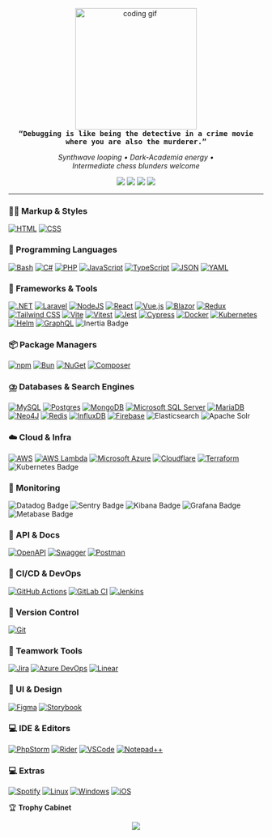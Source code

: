 <!-- ─── 𝙍𝙀𝙏𝙍𝙊 𝘾𝙊𝘿𝙀 𝘿𝙊𝙅𝙊 ─────────────────────────────────────────── -->

<p align="center">
  <img src="https://i.giphy.com/ENY5vJgJPEfG3Ym14H.webp" width="240" alt="coding gif"/>
  <br/>
  <samp><b>“Debugging is like being the detective in a crime movie<br/>where you are also the murderer.”</b></samp>
</p>

<p align="center">
  <em>Synthwave looping • Dark-Academia energy •<br/>Intermediate chess blunders welcome</em>
</p>

<!-- ─── 𝙎𝙊𝘾𝙄𝘼𝙇 𝙇𝙄𝙉𝙆𝙎 ─────────────────────────────────────────── -->
<p align="center">
  <a href="mailto:davidcoimbradev@gmail.com"><img src="https://img.shields.io/badge/Email-D14836?logo=gmail&logoColor=white" /></a>
  <a href="https://linkedin.com/in/davidcoimbradev"><img src="https://img.shields.io/badge/LinkedIn-%230077B5?logo=linkedin&logoColor=white" /></a>
  <a href="https://instagram.com/90s-coding-vibe"><img src="https://img.shields.io/badge/Instagram-%23E4405F?logo=instagram&logoColor=white" /></a>
  <a href="https://youtube.com/@90s-coding-vibe"><img src="https://img.shields.io/badge/YouTube-%23FF0000?logo=youtube&logoColor=white" /></a>
</p>

---

<!-- ─── 𝙏𝙀𝘾𝙃 𝙎𝙏𝘼𝘾𝙆 ─────────────────────────────────────────── -->

### 🧑‍💻 Markup & Styles
[![HTML](https://img.shields.io/badge/HTML-%23E34F26.svg?logo=html5&logoColor=white)](#)
[![CSS](https://img.shields.io/badge/CSS-639?logo=css&logoColor=fff)](#)

### 🧠 Programming Languages
[![Bash](https://img.shields.io/badge/Bash-4EAA25?logo=gnubash&logoColor=fff)](#)
[![C#](https://custom-icon-badges.demolab.com/badge/C%23-%23239120.svg?logo=cshrp&logoColor=white)](#)
[![PHP](https://img.shields.io/badge/php-%23777BB4.svg?&logo=php&logoColor=white)](#)
[![JavaScript](https://img.shields.io/badge/JavaScript-F7DF1E?logo=javascript&logoColor=000)](#)
[![TypeScript](https://img.shields.io/badge/TypeScript-3178C6?logo=typescript&logoColor=fff)](#)
[![JSON](https://img.shields.io/badge/JSON-000?logo=json&logoColor=fff)](#)
[![YAML](https://img.shields.io/badge/YAML-CB171E?logo=yaml&logoColor=fff)](#)

### 🧰 Frameworks & Tools
[![.NET](https://img.shields.io/badge/.NET-512BD4?logo=dotnet&logoColor=fff)](#)
[![Laravel](https://img.shields.io/badge/Laravel-%23FF2D20.svg?logo=laravel&logoColor=white)](#)
[![NodeJS](https://img.shields.io/badge/Node.js-6DA55F?logo=node.js&logoColor=white)](#)
[![React](https://img.shields.io/badge/React-%2320232a.svg?logo=react&logoColor=%2361DAFB)](#)
[![Vue.js](https://img.shields.io/badge/Vue.js-4FC08D?logo=vuedotjs&logoColor=fff)](#)
[![Blazor](https://img.shields.io/badge/Blazor-512BD4?logo=blazor&logoColor=fff)](#)
[![Redux](https://img.shields.io/badge/Redux-764ABC?logo=redux&logoColor=fff)](#)
[![Tailwind CSS](https://img.shields.io/badge/Tailwind%20CSS-%2338B2AC.svg?logo=tailwind-css&logoColor=white)](#)
[![Vite](https://img.shields.io/badge/Vite-646CFF?logo=vite&logoColor=fff)](#)
[![Vitest](https://img.shields.io/badge/Vitest-6E9F18?logo=vitest&logoColor=fff)](#)
[![Jest](https://img.shields.io/badge/Jest-C21325?logo=jest&logoColor=fff)](#)
[![Cypress](https://img.shields.io/badge/Cypress-69D3A7?logo=cypress&logoColor=fff)](#)
[![Docker](https://img.shields.io/badge/Docker-2496ED?logo=docker&logoColor=fff)](#)
[![Kubernetes](https://img.shields.io/badge/Kubernetes-326CE5?logo=kubernetes&logoColor=fff)](#)
[![Helm](https://img.shields.io/badge/Helm-0F1689?logo=helm&logoColor=fff)](#)
[![GraphQL](https://img.shields.io/badge/GraphQL-E10098?logo=graphql&logoColor=fff)](#)
![Inertia Badge](https://img.shields.io/badge/Inertia-9553E9?logo=inertia&logoColor=fff&style=for-the-badge)

### 📦 Package Managers
[![npm](https://img.shields.io/badge/npm-CB3837?logo=npm&logoColor=fff)](#)
[![Bun](https://img.shields.io/badge/Bun-000?logo=bun&logoColor=fff)](#)
[![NuGet](https://img.shields.io/badge/NuGet-004880?logo=nuget&logoColor=fff)](#)
[![Composer](https://img.shields.io/badge/Composer-885630?logo=composer&logoColor=fff)](#)

### ⛈️ Databases & Search Engines
[![MySQL](https://img.shields.io/badge/MySQL-4479A1?logo=mysql&logoColor=fff)](#)
[![Postgres](https://img.shields.io/badge/Postgres-%23316192.svg?logo=postgresql&logoColor=white)](#)
[![MongoDB](https://img.shields.io/badge/MongoDB-%234ea94b.svg?logo=mongodb&logoColor=white)](#)
[![Microsoft SQL Server](https://custom-icon-badges.demolab.com/badge/Microsoft%20SQL%20Server-CC2927?logo=mssqlserver-white&logoColor=white)](#)
[![MariaDB](https://img.shields.io/badge/MariaDB-003545?logo=mariadb&logoColor=white)](#)
[![Neo4J](https://img.shields.io/badge/Neo4j-008CC1?logo=neo4j&logoColor=white)](#)
[![Redis](https://img.shields.io/badge/Redis-%23DD0031.svg?logo=redis&logoColor=white)](#)
[![InfluxDB](https://img.shields.io/badge/InfluxDB-22ADF6?logo=influxdb&logoColor=fff)](#)
[![Firebase](https://img.shields.io/badge/Firebase-039BE5?logo=Firebase&logoColor=white)](#)
![Elasticsearch](https://img.shields.io/badge/elasticsearch-%230377CC.svg?style=for-the-badge&logo=elasticsearch&logoColor=white)
![Apache Solr](https://a11ybadges.com/badge?logo=apachesolr)

### ☁️ Cloud & Infra
[![AWS](https://custom-icon-badges.demolab.com/badge/AWS-%23FF9900.svg?logo=aws&logoColor=white)](#)
[![AWS Lambda](https://custom-icon-badges.demolab.com/badge/AWS%20Lambda-%23FF9900.svg?logo=aws-lambda&logoColor=white)](#)
[![Microsoft Azure](https://custom-icon-badges.demolab.com/badge/Microsoft%20Azure-0089D6?logo=msazure&logoColor=white)](#)
[![Cloudflare](https://img.shields.io/badge/Cloudflare-F38020?logo=Cloudflare&logoColor=white)](#)
[![Terraform](https://img.shields.io/badge/Terraform-844FBA?logo=terraform&logoColor=fff)](#)
![Kubernetes Badge](https://img.shields.io/badge/Kubernetes-326CE5?logo=kubernetes&logoColor=fff&style=for-the-badge)

### 🧠 Monitoring
![Datadog Badge](https://img.shields.io/badge/Datadog-632CA6?logo=datadog&logoColor=fff&style=for-the-badge)
![Sentry Badge](https://img.shields.io/badge/Sentry-362D59?logo=sentry&logoColor=fff&style=for-the-badge)
![Kibana Badge](https://img.shields.io/badge/Kibana-005571?logo=kibana&logoColor=fff&style=for-the-badge)
![Grafana Badge](https://img.shields.io/badge/Grafana-F46800?logo=grafana&logoColor=fff&style=for-the-badge)
![Metabase Badge](https://img.shields.io/badge/Metabase-509EE3?logo=metabase&logoColor=fff&style=for-the-badge)

### 🔌 API & Docs
[![OpenAPI](https://img.shields.io/badge/OpenAPI-6BA539?logo=openapiinitiative&logoColor=white)](#)
[![Swagger](https://img.shields.io/badge/Swagger-85EA2D?logo=insomnia&logoColor=000)](#)
[![Postman](https://img.shields.io/badge/Postman-FF6C37?logo=postman&logoColor=white)](#)

### 🔎 CI/CD & DevOps
[![GitHub Actions](https://img.shields.io/badge/GitHub_Actions-2088FF?logo=github-actions&logoColor=white)](#)
[![GitLab CI](https://img.shields.io/badge/GitLab%20CI-FC6D26?logo=gitlab&logoColor=fff)](#)
[![Jenkins](https://img.shields.io/badge/Jenkins-D24939?logo=jenkins&logoColor=white)](#)

### 🔖 Version Control
[![Git](https://img.shields.io/badge/Git-F05032?logo=git&logoColor=fff)](#)

### 🤝 Teamwork Tools
[![Jira](https://img.shields.io/badge/Jira-0052CC?logo=jira&logoColor=fff)](#)
[![Azure DevOps](https://custom-icon-badges.demolab.com/badge/Azure%20DevOps-0078D7?logo=azure-devops-white&logoColor=fff)](#)
[![Linear](https://img.shields.io/badge/Linear-5E6AD2?logo=linear&logoColor=fff)](#)

### 🎨 UI & Design
[![Figma](https://img.shields.io/badge/Figma-F24E1E?logo=figma&logoColor=white)](#)
[![Storybook](https://img.shields.io/badge/Storybook-FF4785?logo=storybook&logoColor=fff)](#)

### 💻 IDE & Editors
[![PhpStorm](https://img.shields.io/badge/PhpStorm-000?logo=phpstorm&logoColor=fff)](#)
[![Rider](https://img.shields.io/badge/Rider-000?logo=rider&logoColor=fff)](#)
[![VSCode](https://custom-icon-badges.demolab.com/badge/Visual%20Studio%20Code-0078d7.svg?logo=vsc&logoColor=white)](#)
[![Notepad++](https://img.shields.io/badge/Notepad++-90E59A.svg?&logo=notepad%2b%2b&logoColor=black)](#)

### 💻 Extras
[![Spotify](https://img.shields.io/badge/Spotify-1ED760?logo=spotify&logoColor=white)](#)
[![Linux](https://img.shields.io/badge/Linux-FCC624?logo=linux&logoColor=black)](#)
[![Windows](https://custom-icon-badges.demolab.com/badge/Windows-0078D6?logo=windows11&logoColor=white)](#)
[![iOS](https://img.shields.io/badge/iOS-000000?&logo=apple&logoColor=white)](#)


<!-- ─── 𝙏𝙍𝙊𝙋𝙃𝙄𝙀𝙎 ─────────────────────────────────────────── -->

🏆 **Trophy Cabinet**
<p align="center">
  <img src="https://github-profile-trophy.vercel.app/?username=90s-coding-vibe&theme=onedark&no-frame=true&margin-w=8" />
</p>
